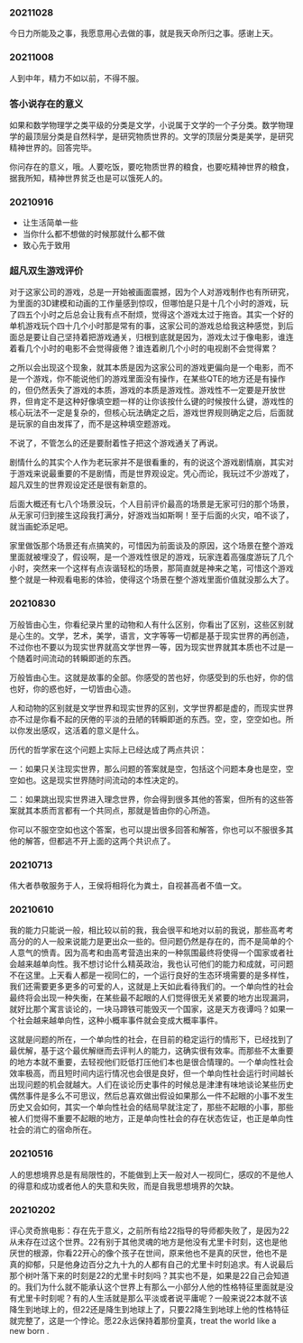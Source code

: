 ### 20211028

今日力所能及之事，我愿意用心去做的事，就是我天命所归之事。感谢上天。

### 20211008

人到中年，精力不如以前，不得不服。

### 答小说存在的意义

如果和数学物理学之类平级的分类是文学，小说属于文学的一个子分类。数学物理学的最顶层分类是自然科学，是研究物质世界的。文学的顶层分类是美学，是研究精神世界的。回答完毕。

你问存在的意义，哦。人要吃饭，要吃物质世界的粮食，也要吃精神世界的粮食，据我所知，精神世界贫乏也是可以饿死人的。

### 20210916

- 让生活简单一些
- 当你什么都不想做的时候那就什么都不做
- 致心先于致用

### 超凡双生游戏评价

对于这家公司的游戏，总是一开始被画面震撼，因为个人对游戏制作也有所研究，为里面的3D建模和动画的工作量感到惊叹，但哪怕是只是十几个小时的游戏，玩了四五个小时之后总会让我有点不耐烦，觉得这个游戏太过于拖沓。其实一个好的单机游戏玩个四十几个小时那是常有的事，这家公司的游戏总给我这种感觉，到后面总是要让自己坚持着把游戏通关，归根到底就是因为，游戏太过于像电影，谁连着看几个小时的电影不会觉得疲倦？谁连着刷几个小时的电视剧不会觉得累？

之所以会出现这个现象，就其本质是因为这家公司的游戏更偏向是一个电影，而不是一个游戏，你不能说他们的游戏里面没有操作，在某些QTE的地方还是有操作的，但仍然丢失了游戏的本质，游戏的本质是游戏性。游戏性不一定要是开放世界，但肯定不是这种好像填空题一样的让你该按什么键的时候按什么键，游戏性的核心玩法不一定是复杂的，但核心玩法确定之后，游戏世界规则确定之后，后面就是玩家的自由发挥了，而不是这种填空题游戏。

不说了，不管怎么的还是要耐着性子把这个游戏通关了再说。

剧情什么的其实个人作为老玩家并不是很看重的，有的说这个游戏剧情崩，其实对于游戏来说最重要的不是剧情，而是世界观设定。凭心而论，我玩过不少游戏了，超凡双生的世界观设定还是很有新意的。

后面大概还有七八个场景没玩，个人目前评价最高的场景是无家可归的那个场景，从无家可归到接生这段我打满分，好游戏当如斯啊！至于后面的火灾，咱不谈了，就当画蛇添足吧。

家里做饭那个场景还有点搞笑的，可惜因为前面谈及的原因，这个场景在整个游戏里面就被埋没了，假设啊，是一个游戏性很足的游戏，玩家连着高强度游玩了几个小时，突然来一个这样有点诙谐轻松的场景，那简直就是神来之笔，可惜这个游戏整个就是一种观看电影的体验，使得这个场景在整个游戏里面价值就没那么大了。



### 20210830

万般皆由心生，你看纪录片里的动物和人有什么区别，你看出了区别，这些区别就是心生的。文学，艺术，美学，语言，文字等等一切都是基于现实世界的再创造，不过你也不要以为现实世界就高文学世界一等，因为现实世界就其本质也不过是一个随着时间流动的转瞬即逝的东西。

万般皆由心生。这就是故事的全部。你感受的苦也好，你感受到的乐也好，你的信也好，你的惑也好，一切皆由心造。

人和动物的区别就是文学世界和现实世界的区别，文学世界都是虚的，而现实世界亦不过是你看不起的厌倦的平淡的丑陋的转瞬即逝的东西。空，空，空空如也。所以你发出感叹，这活着的意义是什么。

历代的哲学家在这个问题上实际上已经达成了两点共识：

一：如果只关注现实世界，那么问题的答案就是空，包括这个问题本身也是空，空空如也。这是现实世界随时间流动的本性决定的。

二：如果跳出现实世界进入理念世界，你会得到很多其他的答案，但所有的这些答案就其本质而言都有一个共同点，那就是皆由你的心所造。

你可以不服空空如也这个答案，也可以提出很多回答和解答，你也可以不服很多其他的解答，但都逃不开上面的这两个共识点了。

### 20210713

伟大者恭敬服务于人，王侯将相将化为粪土，自视甚高者不值一文。

### 20210610

我的能力只能说一般，相比较以前的我，我会很平和地对以前的我说，那些高考考高分的的人一般来说能力是更出众一些的。但问题仍然是存在的，而不是简单的个人意气的愤青。因为高考和由高考营造出来的一种氛围最终将使得一个国家或者社会越来越单向性。我不想讨论什么精英政治，我也认可他们的能力和成就，可问题不在这里。上天看人都是一视同仁的，一个运行良好的生态环境需要的是多样性，我们还需要更多更多的可爱的人，这就是上天如此看待我们的。一个单向性的社会最终将会出现一种失衡，在某些最不起眼的人们觉得很无关紧要的地方出现漏洞，就好比那个寓言谈论的，一块马蹄铁可能毁灭一个国家，这是天方夜谭吗？如果一个社会越来越单向性，这种小概率事件就会变成大概率事件。

这就是问题的所在，一个单向性的社会，在目前的稳定运行的情形下，已经找到了最优解，基于这个最优解继而去评判人的能力，这确实很有效率。而那些不太重要的地方本就不重要，去轻视他们贬低打压他们本也是很合情理的。一个单向性社会效率极高，而且短时间内运行情况也会很是良好，但一个单向性社会运行时间越长出现问题的机会就越大。人们在谈论历史事件的时候总是津津有味地谈论某些历史偶然事件是多么不可思议，然后总喜欢做出假设如果那么一件不起眼的小事不发生历史又会如何，其实一个单向性社会的结局早就注定了，那些不起眼的小事，那些被人们觉得不重要不起眼的地方，正是单向性社会的存在状态佐证，也正是单向性社会的消亡的宿命所在。

### 20210516

人的思想境界总是有局限性的，不能做到上天一般对人一视同仁，感叹的不是他人的得意和成功或者他人的失意和失败，而是自我思想境界的欠缺。

### 20210202

评心灵奇旅电影：存在先于意义，之前所有给22指导的导师都失败了，是因为22从未存在过这个世界。22有别于其他灵魂的地方是他没有尤里卡时刻，这也是他厌世的根源，你看22开心的像个孩子在世间，原来他也不是真的厌世，他也不是真的抑郁，只是他身边百分之九十九的人都有自己的尤里卡时刻追求。有人说最后那个树叶落下来的时刻是22的尤里卡时刻吗？其实也不是，如果是22自己会知道的。我们为什么就不能承认这个世界上有那么一小部分人他的性格特征里面就是没有尤里卡时刻呢？有的人生活就是那么平淡或者说平庸呢？一般来说22本就不该降生到地球上的，但22还是降生到地球上了，只要22降生到地球上他的性格特征就完整了，这是一个悖论。愿22永远保持着那份童真，treat the world like a new born .